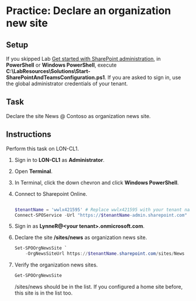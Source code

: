 # Practice: Declare an organization new site

## Setup

If you skipped Lab [Get started with SharePoint administration](/Instructions/Labs/Get-started-with-SharePoint-administration.md), in **PowerShell** or **Windows PowerShell**, execute **C:\LabResources\Solutions\Start-SharePointAndTeamsConfiguration.ps1**. If you are asked to sign in, use the global administrator credentials of your tenant.

## Task

Declare the site News \@ Contoso as organization news site.

## Instructions

Perform this task on LON-CL1.

1. Sign in to **LON-CL1** as **Administrator**.
1. Open **Terminal**.
1. In Terminal, click the down chevron and click **Windows PowerShell**.
1. Connect to Sharepoint Online.

    ````powershell
    
    $tenantName = 'wwlx421595' # Replace wwlx421595 with your tenant name
    Connect-SPOService -Url "https://$tenantName-admin.sharepoint.com"
    ````

1. Sign in as **LynneR@\<your tenant\>.onmicrosoft.com**.
1. Declare the site **/sites/news** as organization news site.

    ````powershell
    Set-SPOOrgNewsSite `
        -OrgNewsSiteUrl https://$tenantName.sharepoint.com/sites/News
    ````

1. Verify the organization news sites.

    ````powershell
    Get-SPOOrgNewsSite
    `````

    /sites/news should be in the list. If you configured a home site before, this site is in the list too.
